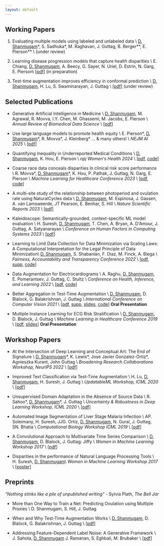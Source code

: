 ```yaml
---
layout: default
---
```


## Working Papers

1. Evaluating multiple models using labeled and unlabeled data \\
<u>D. Shanmugam</u>\*, S. Sadhuka\*, M. Raghavan, J. Guttag, B. Berger\*\*, E. Pierson\*\* \\
(under review)

2. Learning disease progression models that capture health disparities \\
E. Chiang, <u>D. Shanmugam</u>, A. Beecy, G. Sayer, N. Uriel, D. Estrin, N. Garg, E. Pierson\\
[[pdf](https://erica-chiang.github.io/assets/files/Progression_Project_Draft.pdf)] (in preparation)

3. Test-time augmentation improves efficiency in conformal prediction \\
<u>D. Shanmugam</u>, H. Lu, S. Swaminarayan, J. Guttag \\
[[pdf](pdfs/tta_icml_2024.pdf)] (under review)

## Selected Publications

- Generative Artificial Intelligence in Medicine \\
<u>D. Shanmugam</u>, M. Agrawal, R. Movva, I.Y. Chen, M. Ghassemi, M. Jacobs, E. Pierson \\
*Annual Review of Biomedical Data Science* \\
[[pdf](https://arxiv.org/abs/2412.10337)]

- Use large language models to promote health equity \\
E. Pierson\*, <u>D. Shanmugam</u>\*, R. Movva\*, J. Kleinberg\* ... & many others! \\
*NEJM AI 2025* \\
[[pdf](https://arxiv.org/abs/2312.14804)] 

- Quantifying Inequality in Underreported Medical Conditions \\
<u>D. Shanmugam</u>, K. Hou, E. Pierson \\
*npj Women's Health 2024* \\
[[pdf](https://arxiv.org/abs/2110.04133), [code](https://github.com/epierson9/invisible-conditions)]

- Coarse race data conceals disparities in clinical risk score performance \\
R. Movva\*, <u>D. Shanmugam</u>\*, K. Hou, P. Pathak, J. Guttag, N. Garg, E. Pierson \\
*Machine Learning for Healthcare Conference 2023* \\
[[pdf](https://arxiv.org/abs/2304.09270), [code](https://github.com/rmovva/granular-race-disparities_mlhc23)]

- A multi-site study of the relationship between photoperiod and ovulation rate using NaturalCycles data \\
<u>D. Shanmugam</u>, M. Espinosa, J. Gassen, A. van Lamsweerde, JT Pearson, E. Benhar, S. Hill \\
*Nature Scientific Reports 2023* \\
[[pdf](https://www.nature.com/articles/s41598-023-34940-z)]

- Kaleidoscope: Semantically-grounded, context-specific ML model evaluation \\
H. Suresh, <u>D. Shanmugam</u>, T. Chen, A. Bryan, A. D'Amour, J. Guttag, A. Satyanarayan \\
*Conference on Human Factors in Computing Systems 2023* \\
[[pdf](https://doi.org/10.1145/3544548.3581482)]

- Learning to Limit Data Collection for Data Minimization via Scaling Laws: A Computational Interpretation for the Legal Principle  of Data Minimization\\
<u>D. Shanmugam</u>, S. Shabanian, F. Diaz, M. Finck, A. Biega \\
*Fairness, Accountability and Transparency Conference 2022* \\
[[pdf](pdfs/facct_2022_lldc.pdf), [supp](pdfs/facct_2022_lldc_supp.pdf), [code](https://github.com/divyashan/learning_to_limit)]

- Data Augmentation for Electrocardiograms  \\
A. Raghu, <u>D. Shanmugam</u>, E. Pomerantsev, J. Guttag, C. Stultz \\
*Conference on Health, Inference, and Learning 2022* \\
[[pdf](https://arxiv.org/abs/2204.04360), [code](https://github.com/aniruddhraghu/ecg_aug)]

- Better Aggregation in Test-Time Augmentation \\
<u>D. Shanmugam</u>, D. Blalock, G. Balakrishnan, J. Guttag \\
*International Conference on Computer Vision 2021* \\
[[pdf](pdfs/tta_iccv_2021.pdf), [supp](pdfs/2021_ICCV_TTA_supplement.pdf), [slides](pdfs/tta_iccv_slides.pdf), [code](https://github.com/divyashan/test-time-augmentation)] **Oral Presentation**

- Multiple Instance Learning for ECG Risk Stratification \\
<u>D. Shanmugam</u>, D. Blalock, J. Guttag \\
*Machine Learning in Healthcare Conference 2019* \\
[[pdf](pdfs/ecg_mlhc_2019.pdf), [slides](pdfs/ecg_mlhc_slides.pdf)] **Oral Presentation**


## Workshop Papers

- At the Intersection of Deep Learning and Conceptual Art: The End of Signature \\
<u>D. Shanmugam</u>\*, K. Lewis\*, Jose Javier Gonzalez-Ortiz\*, Agnieszka Kurant, John Guttag \\
*Broadening Research Collaborations Workshop, NeurIPS 2022* \\
[[pdf](https://arxiv.org/abs/2207.04312)]

- Improved Text Classification via Test-Time Augmentation \\
H. Lu, <u>D. Shanmugam</u>, H. Suresh, J. Guttag \\
*UpdatableML Workshop, ICML 2020* \\
[[pdf](https://arxiv.org/abs/2206.13607)]

- Unsupervised Domain Adaptation in the Absence of Source Data \\
R. Sahoo\*, <u>D. Shanmugam</u>\*, J. Guttag \\
*Uncertainty & Robustness in Deep Learning Workshop, ICML 2020* \\
[[pdf](pdfs/udl_icml_2020.pdf)]

- Automated Image Segmentation of Liver Stage Malaria Infection \\
AP. Soleimany, H. Suresh, JJG. Ortiz, <u>D. Shanmugam</u>, N. Gural, J. Guttag, SN. Bhatia \\
*Computational Biology Workshop ICML 2019* \\
[[pdf](pdfs/icml_workshop_2019.pdf)]

- A Convolutional Approach to Multivariate Time Series Comparison \\
<u>D. Shanmugam</u>, D. Blalock, J. Guttag: Jiffy \\
*Women in Machine Learning Workshop 2017* \\
[[pdf](pdfs/jiffy.pdf)]

- Disparities in the performance of Natural Language Processing Tools \\
H. Suresh, <u>D. Shanmugam</u>\\
*Women in Machine Learning Workshop 2017* \\
[[poster](pdfs/wimlposter_2017.pdf)]

## Preprints 

_"Nothing stinks like a pile of unpublished writing"_ - Sylvia Plath, _The Bell Jar_

- More than One Way to Train a Net: Predicting Ovulation using Multiple Proxies \\
D. Shanmugam, S. Hill, J. Guttag


- When and Why Test-Time Augmentation Works \\
<u>D. Shanmugam</u>, D. Blalock, G. Balakrishnan, J. Guttag \\
[[pdf](pdfs/when_and_why.pdf)] 


- Addressing Feature-Dependent Label Noise: A Generative Framework \\
J. Sahota, <u>D. Shanmugam</u> J. Ramanan, S. Eghbali, M. Brubaker \\
[[pdf](pdfs/KDD_2019_label_noise_correction.pdf)]
